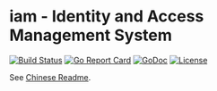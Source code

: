 # iam - Identity and Access Management System

[![Build Status](https://travis-ci.org/openpitrix/iam.svg)](https://travis-ci.org/openpitrix/iam)
[![Go Report Card](https://goreportcard.com/badge/openpitrix.io/iam)](https://goreportcard.com/report/openpitrix.io/iam)
[![GoDoc](https://godoc.org/openpitrix.io/iam?status.svg)](https://godoc.org/openpitrix.io/iam)
[![License](http://img.shields.io/badge/license-apache%20v2-blue.svg)](https://github.com/openpitrix/iam/blob/master/LICENSE)

See [Chinese Readme](readme_zh.md).
